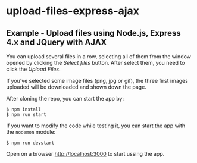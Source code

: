 # upload-files-express-ajax
## Example - Upload files using Node.js, Express 4.x and JQuery with AJAX

You can upload several files in a row, selecting all of them from the window opened by clicking the *Select files* button. After select them, you need to click the *Upload Files*.

If you've selected some image files (png, jpg or gif), the three first images uploaded will be downloaded and shown down the page.

After cloning the repo, you can start the app by:

```shell
$ npm install
$ npm run start
```

If you want to modify the code while testing it, you can start the app with the `nodemon` module:

```shell
$ npm run devstart
```

Open on a browser <http://localhost:3000> to start ussing the app.
